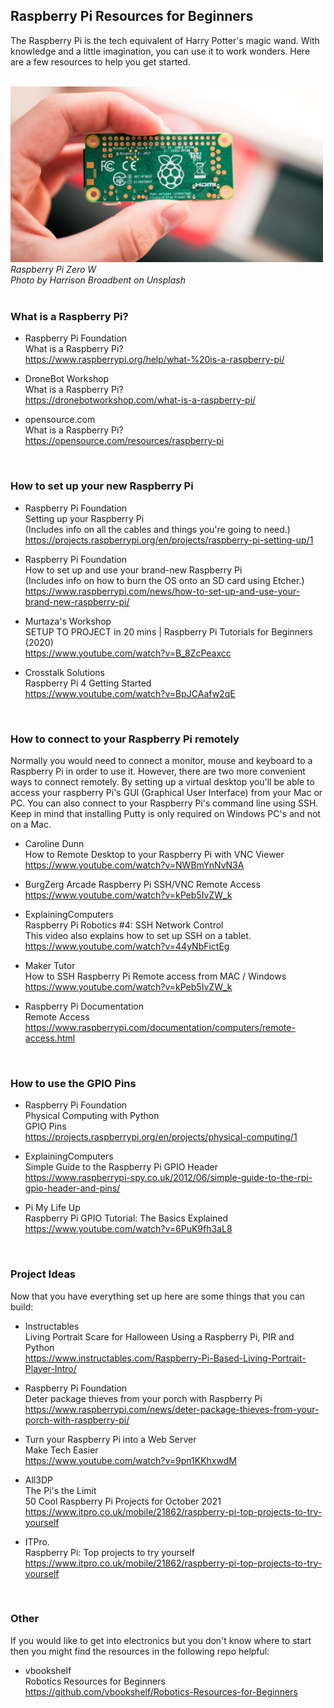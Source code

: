 ## Raspberry Pi Resources for Beginners
The Raspberry Pi is the tech equivalent of Harry Potter's magic wand. With knowledge and a little imagination, you can use it to work wonders. Here are a few resources to help you get started.

<br>
<img src="https://github.com/vbookshelf/Raspberry-Pi-Resources-for-Beginners/blob/main/images/rpi.jpg" width="500"></img>
<i>Raspberry Pi Zero W<br>Photo by Harrison Broadbent on Unsplash</i><br>

<br>

### What is a Raspberry Pi?

- Raspberry Pi Foundation<br>
What is a Raspberry Pi?<br>
https://www.raspberrypi.org/help/what-%20is-a-raspberry-pi/

- DroneBot Workshop<br>
What is a Raspberry Pi?<br>
https://dronebotworkshop.com/what-is-a-raspberry-pi/

- opensource.com<br>
What is a Raspberry Pi?<br>
https://opensource.com/resources/raspberry-pi

<br>

### How to set up your new Raspberry Pi

- Raspberry Pi Foundation<br>
Setting up your Raspberry Pi<br>
(Includes info on all the cables and things you're going to need.)<br>
https://projects.raspberrypi.org/en/projects/raspberry-pi-setting-up/1

- Raspberry Pi Foundation<br>
How to set up and use your brand-new Raspberry Pi<br>
(Includes info on how to burn the OS onto an SD card using Etcher.)<br>
https://www.raspberrypi.com/news/how-to-set-up-and-use-your-brand-new-raspberry-pi/

- Murtaza's Workshop<br>
SETUP TO PROJECT in 20 mins | Raspberry Pi Tutorials for Beginners (2020)<br>
https://www.youtube.com/watch?v=B_8ZcPeaxcc


- Crosstalk Solutions<br>
Raspberry Pi 4 Getting Started<br>
https://www.youtube.com/watch?v=BpJCAafw2qE

<br>

### How to connect to your Raspberry Pi remotely
Normally you would need to connect a monitor, mouse and keyboard to a Raspberry Pi in order to use it. However, there are two more convenient ways to connect remotely. By setting up a virtual desktop you'll be able to access your raspberry Pi's GUI (Graphical User Interface) from your Mac or PC. You can also connect to your Raspberry Pi's command line using SSH. Keep in mind that installing Putty is only required on Windows PC's and not on a Mac.

- Caroline Dunn<br>
How to Remote Desktop to your Raspberry Pi with VNC Viewer<br>
https://www.youtube.com/watch?v=NWBmYnNvN3A

- BurgZerg Arcade
Raspberry Pi SSH/VNC Remote Access<br>
https://www.youtube.com/watch?v=kPeb5IvZW_k

- ExplainingComputers<br>
Raspberry Pi Robotics #4: SSH Network Control<br>
This video also explains how to set up SSH on a tablet.<br>
https://www.youtube.com/watch?v=44yNbFictEg

- Maker Tutor<br>
How to SSH Raspberry Pi Remote access from MAC / Windows<br>
https://www.youtube.com/watch?v=kPeb5IvZW_k

- Raspberry Pi Documentation<br>
Remote Access<br>
https://www.raspberrypi.com/documentation/computers/remote-access.html


<br>

### How to use the GPIO Pins

- Raspberry Pi Foundation<br>
Physical Computing with Python<br>
GPIO Pins<br>
https://projects.raspberrypi.org/en/projects/physical-computing/1

- ExplainingComputers<br>
Simple Guide to the Raspberry Pi GPIO Header<br>
https://www.raspberrypi-spy.co.uk/2012/06/simple-guide-to-the-rpi-gpio-header-and-pins/

- Pi My Life Up<br>
Raspberry Pi GPIO Tutorial: The Basics Explained<br>
https://www.youtube.com/watch?v=6PuK9fh3aL8


<br>


### Project Ideas
Now that you have everything set up here are some things that you can build:

- Instructables<br>
Living Portrait Scare for Halloween Using a Raspberry Pi, PIR and Python<br>
https://www.instructables.com/Raspberry-Pi-Based-Living-Portrait-Player-Intro/

- Raspberry Pi Foundation<br>
Deter package thieves from your porch with Raspberry Pi<br>
https://www.raspberrypi.com/news/deter-package-thieves-from-your-porch-with-raspberry-pi/

- Turn your Raspberry Pi into a Web Server<br>
Make Tech Easier<br>
https://www.youtube.com/watch?v=9pn1KKhxwdM


- All3DP<br>
The Pi's the Limit<br>
50 Cool Raspberry Pi Projects for October 2021<br>
https://www.itpro.co.uk/mobile/21862/raspberry-pi-top-projects-to-try-yourself

- ITPro.<br>
Raspberry Pi: Top projects to try yourself<br>
https://www.itpro.co.uk/mobile/21862/raspberry-pi-top-projects-to-try-yourself

<br>


### Other

If you would like to get into electronics but you don't know where to start then you might find the resources in the following repo helpful:

- vbookshelf<br>
Robotics Resources for Beginners<br>
https://github.com/vbookshelf/Robotics-Resources-for-Beginners


<br>



